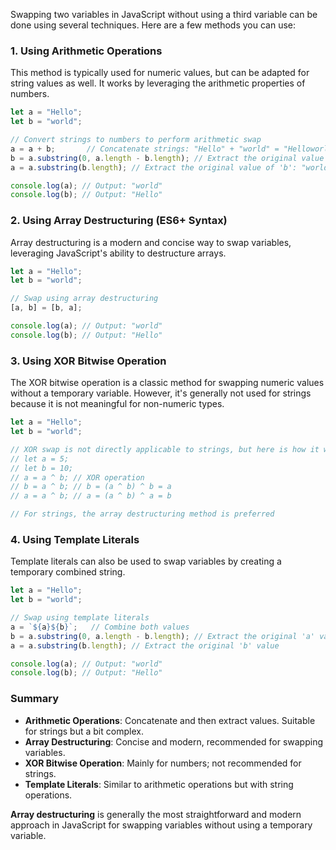 Swapping two variables in JavaScript without using a third variable can be done using several techniques. Here are a few methods you can use:

### **1. Using Arithmetic Operations**

This method is typically used for numeric values, but can be adapted for string values as well. It works by leveraging the arithmetic properties of numbers.

```javascript
let a = "Hello";
let b = "world";

// Convert strings to numbers to perform arithmetic swap
a = a + b;       // Concatenate strings: "Hello" + "world" = "Helloworld"
b = a.substring(0, a.length - b.length); // Extract the original value of 'a': "Hello"
a = a.substring(b.length); // Extract the original value of 'b': "world"

console.log(a); // Output: "world"
console.log(b); // Output: "Hello"
```

### **2. Using Array Destructuring (ES6+ Syntax)**

Array destructuring is a modern and concise way to swap variables, leveraging JavaScript's ability to destructure arrays.

```javascript
let a = "Hello";
let b = "world";

// Swap using array destructuring
[a, b] = [b, a];

console.log(a); // Output: "world"
console.log(b); // Output: "Hello"
```

### **3. Using XOR Bitwise Operation**

The XOR bitwise operation is a classic method for swapping numeric values without a temporary variable. However, it's generally not used for strings because it is not meaningful for non-numeric types.

```javascript
let a = "Hello";
let b = "world";

// XOR swap is not directly applicable to strings, but here is how it works with numbers
// let a = 5; 
// let b = 10;
// a = a ^ b; // XOR operation
// b = a ^ b; // b = (a ^ b) ^ b = a
// a = a ^ b; // a = (a ^ b) ^ a = b

// For strings, the array destructuring method is preferred
```

### **4. Using Template Literals**

Template literals can also be used to swap variables by creating a temporary combined string.

```javascript
let a = "Hello";
let b = "world";

// Swap using template literals
a = `${a}${b}`;   // Combine both values
b = a.substring(0, a.length - b.length); // Extract the original 'a' value
a = a.substring(b.length); // Extract the original 'b' value

console.log(a); // Output: "world"
console.log(b); // Output: "Hello"
```

### **Summary**

- **Arithmetic Operations**: Concatenate and then extract values. Suitable for strings but a bit complex.
- **Array Destructuring**: Concise and modern, recommended for swapping variables.
- **XOR Bitwise Operation**: Mainly for numbers; not recommended for strings.
- **Template Literals**: Similar to arithmetic operations but with string operations.

**Array destructuring** is generally the most straightforward and modern approach in JavaScript for swapping variables without using a temporary variable.